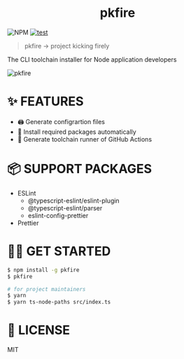   <h1 align="center">pkfire</h1>

![NPM](https://img.shields.io/npm/l/project_kicker?style=flat-square)
[![test](https://github.com/huequica/project_kicker/actions/workflows/jest.yaml/badge.svg)](https://github.com/huequica/project_kicker/actions/workflows/jest.yaml)

> pkfire -> project kicking firely

The CLI toolchain installer for Node application developers

![pkfire](https://user-images.githubusercontent.com/40014236/169387347-02a5bf2f-006c-4d2e-b9e5-06ffc8415448.gif)

# ✨ FEATURES 

- 🖨️ Generate configrartion files
- 💼 Install required packages automatically
- 👷 Generate toolchain runner of GitHub Actions

# 📦️ SUPPORT PACKAGES

- ESLint
  - @typescript-eslint/eslint-plugin
  - @typescript-eslint/parser
  - eslint-config-prettier
- Prettier

# 🧑‍💻 GET STARTED

```bash
$ npm install -g pkfire
$ pkfire
```

```bash
# for project maintainers
$ yarn
$ yarn ts-node-paths src/index.ts
```

# 📄 LICENSE

MIT
